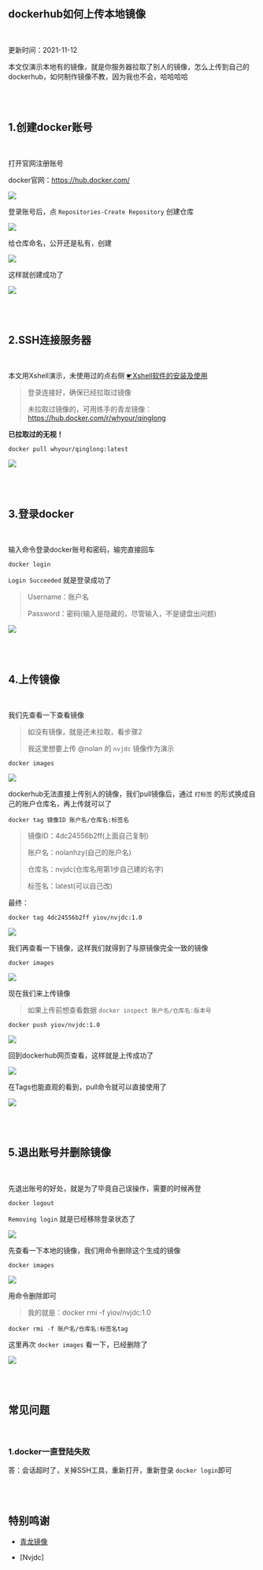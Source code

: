 
## dockerhub如何上传本地镜像

</br>



更新时间：2021-11-12




本文仅演示本地有的镜像，就是你服务器拉取了别人的镜像，怎么上传到自己的dockerhub，如何制作镜像不教，因为我也不会，哈哈哈哈




</br>
</br>


## 1.创建docker账号

</br>

打开官网注册账号

docker官网：https://hub.docker.com/

![](https://ghproxy.com/https://raw.githubusercontent.com/Yiov/notes/main/dockerhub/dockerhub-01.png)



登录账号后，点 `Repositories-Create Repository` 创建仓库

![](https://ghproxy.com/https://raw.githubusercontent.com/Yiov/notes/main/dockerhub/dockerhub-02.png)


给仓库命名，公开还是私有，创建

![](https://ghproxy.com/https://raw.githubusercontent.com/Yiov/notes/main/dockerhub/dockerhub-03.png)


这样就创建成功了

![](https://ghproxy.com/https://raw.githubusercontent.com/Yiov/notes/main/dockerhub/dockerhub-04.png)


</br>
</br>



## 2.SSH连接服务器

</br>

本文用Xshell演示，未使用过的点右侧 [☛Xshell软件的安装及使用](https://github.com/Yiov/notes/tree/main/Xshell)


> 登录连接好，确保已经拉取过镜像
>
> 未拉取过镜像的，可用练手的青龙镜像：https://hub.docker.com/r/whyour/qinglong

**已拉取过的无视！**

```
docker pull whyour/qinglong:latest
```

![](https://ghproxy.com/https://raw.githubusercontent.com/Yiov/notes/main/dockerhub/dockerhub-05.png)



</br>
</br>


## 3.登录docker

</br>

输入命令登录docker账号和密码，输完直接回车

```
docker login
```

`Login Succeeded` 就是登录成功了

> Username：账户名
> 
> Password：密码(输入是隐藏的，尽管输入，不是键盘出问题)


![](https://ghproxy.com/https://raw.githubusercontent.com/Yiov/notes/main/dockerhub/dockerhub-06.png)



</br>
</br>




## 4.上传镜像

</br>


我们先查看一下查看镜像

> 如没有镜像，就是还未拉取，看步骤2
> 
> 我这里想要上传 @nolan 的 `nvjdc` 镜像作为演示

```
docker images
```

![](https://ghproxy.com/https://raw.githubusercontent.com/Yiov/notes/main/dockerhub/dockerhub-07.png)




dockerhub无法直接上传别人的镜像，我们pull镜像后，通过 `打标签` 的形式换成自己的账户仓库名，再上传就可以了

```
docker tag 镜像ID 账户名/仓库名:标签名
```

> 镜像ID：4dc24556b2ff(上面自己复制)
>
> 账户名：nolanhzy(自己的账户名)
>
> 仓库名：nvjdc(仓库名用第1步自己建的名字)
>
> 标签名：latest(可以自己改)


最终：
```
docker tag 4dc24556b2ff yiov/nvjdc:1.0
```

![](https://ghproxy.com/https://raw.githubusercontent.com/Yiov/notes/main/dockerhub/dockerhub-08.png)




我们再查看一下镜像，这样我们就得到了与原镜像完全一致的镜像

```
docker images
```

![](https://ghproxy.com/https://raw.githubusercontent.com/Yiov/notes/main/dockerhub/dockerhub-09.png)



现在我们来上传镜像

> 如果上传前想查看数据 `docker inspect 账户名/仓库名:版本号`


```
docker push yiov/nvjdc:1.0
```


![](https://ghproxy.com/https://raw.githubusercontent.com/Yiov/notes/main/dockerhub/dockerhub-10.png)




回到dockerhub网页查看，这样就是上传成功了

![](https://ghproxy.com/https://raw.githubusercontent.com/Yiov/notes/main/dockerhub/dockerhub-11.png)



在Tags也能直观的看到，pull命令就可以直接使用了

![](https://ghproxy.com/https://raw.githubusercontent.com/Yiov/notes/main/dockerhub/dockerhub-12.png)




</br>
</br>






## 5.退出账号并删除镜像

</br>


先退出账号的好处，就是为了毕竟自己误操作，需要的时候再登


```
docker logout
```

`Removing login` 就是已经移除登录状态了

![](https://ghproxy.com/https://raw.githubusercontent.com/Yiov/notes/main/dockerhub/dockerhub-13.png)




先查看一下本地的镜像，我们用命令删除这个生成的镜像


```
docker images
```

![](https://ghproxy.com/https://raw.githubusercontent.com/Yiov/notes/main/dockerhub/dockerhub-14.png)


用命令删除即可

> 我的就是：docker rmi -f yiov/nvjdc:1.0

```
docker rmi -f 账户名/仓库名:标签名tag
```

这里再次 `docker images` 看一下，已经删除了

![](https://ghproxy.com/https://raw.githubusercontent.com/Yiov/notes/main/dockerhub/dockerhub-15.png)


</br>
</br>




## 常见问题

</br>


### 1.docker一直登陆失败

答：会话超时了，关掉SSH工具，重新打开，重新登录 `docker login`即可


</br>
</br>


## 特别鸣谢

* [青龙镜像](https://hub.docker.com/r/whyour/qinglong)

* [Nvjdc]

